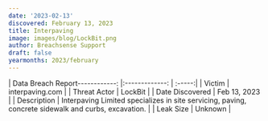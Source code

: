 ```yaml
---
date: '2023-02-13'
discovered: February 13, 2023
title: Interpaving
image: images/blog/LockBit.png
author: Breachsense Support
draft: false
yearmonths: 2023/february
---
```


| Data Breach Report------------:     |:-------------:    | :-----:|
| Victim      | interpaving.com      | 
| Threat Actor      | LockBit      | 
| Date Discovered      | Feb 13, 2023      | 
| Description      | Interpaving Limited specializes in site servicing, paving, concrete sidewalk and curbs, excavation.      | 
| Leak Size      | Unknown      | 

